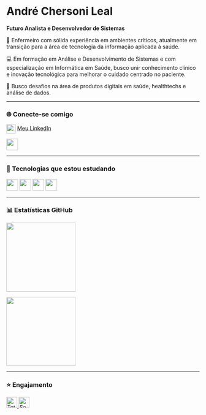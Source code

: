 # André Chersoni Leal

**Futuro Analista e Desenvolvedor de Sistemas**

🏥 Enfermeiro com sólida experiência em ambientes críticos, atualmente em transição para a área de tecnologia da informação aplicada à saúde.

💻 Em formação em Análise e Desenvolvimento de Sistemas e com especialização em Informática em Saúde, busco unir conhecimento clínico e inovação tecnológica para melhorar o cuidado centrado no paciente.

📌 Busco desafios na área de produtos digitais em saúde, healthtechs e análise de dados.

---

### 🌐 Conecte-se comigo

<p align="left">
  <img 
    src="https://cdn.jsdelivr.net/gh/devicons/devicon@latest/icons/linkedin/linkedin-original.svg" 
    width="24px" 
    style="vertical-align:middle;" 
  />
  <a href="https://www.linkedin.com/in/andré-chersoni-leal-655570244" target="_blank">
    Meu LinkedIn
  </a>
</p>
<a href="https://www.instagram.com/andrec.leal" target="_blank">
  <img src="https://img.icons8.com/fluency/48/instagram-new.png" width="30px" />
</a>

---

### 🧠 Tecnologias que estou estudando

<p align="left">
  <img src="https://cdn.jsdelivr.net/gh/devicons/devicon@latest/icons/html5/html5-original.svg" width="30px" />
  <img src="https://cdn.jsdelivr.net/gh/devicons/devicon@latest/icons/css3/css3-original.svg" width="30px" />
  <img src="https://cdn.jsdelivr.net/gh/devicons/devicon@latest/icons/javascript/javascript-original.svg" width="30px" />
  <img src="https://cdn.jsdelivr.net/gh/devicons/devicon@latest/icons/python/python-original.svg" width="30px" />
</p>

---

### 📊 Estatísticas GitHub

<p align="left">
  <img 
    src="https://github-readme-stats.vercel.app/api?username=achersonileal&show_icons=true&theme=tokyonight&include_all_commits=true&locale=pt-br" 
    height="180"
  />
</p>

<p align="left">
  <img 
    src="https://github-readme-stats.vercel.app/api/top-langs/?username=achersonileal&theme=tokyonight&layout=compact&custom_title=Tecnologias&langs_count=4" 
    height="180"
  />
</p>

---

### ⭐ Engajamento

<p align="left">
  <a href="https://github.com/achersonileal?tab=repositories&sort=stargazers">
    <img 
      alt="Total de estrelas" 
      src="https://custom-icon-badges.demolab.com/github/stars/achersonileal?color=55960c&style=for-the-badge&labelColor=488207&logo=star&label=estrelas" 
      height="28"
    />
  </a>
  
  <a href="https://github.com/achersonileal?tab=followers">
    <img 
      alt="Seguidores" 
      src="https://custom-icon-badges.demolab.com/github/followers/achersonileal?color=236ad3&labelColor=1155ba&style=for-the-badge&logo=github&label=Seguidores&logoColor=white" 
      height="28"
    />
  </a>
</p>
